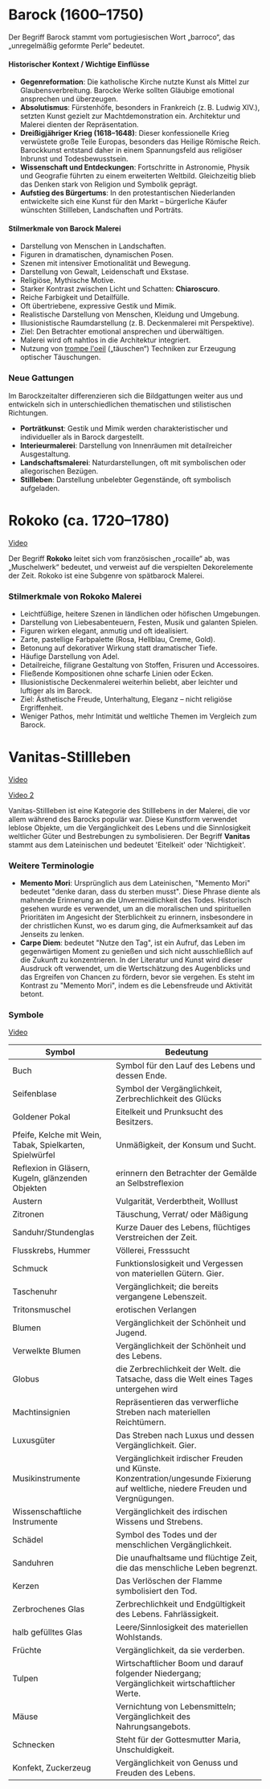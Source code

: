 # Barock (1600–1750)

Der Begriff Barock stammt vom portugiesischen Wort „barroco“, das „unregelmäßig geformte Perle“ bedeutet.

#### Historischer Kontext / Wichtige Einflüsse

- **Gegenreformation**: Die katholische Kirche nutzte Kunst als Mittel zur Glaubensverbreitung. Barocke Werke sollten Gläubige emotional ansprechen und überzeugen.
- **Absolutismus**: Fürstenhöfe, besonders in Frankreich (z. B. Ludwig XIV.), setzten Kunst gezielt zur Machtdemonstration ein. Architektur und Malerei dienten der Repräsentation.
- **Dreißigjähriger Krieg (1618–1648)**: Dieser konfessionelle Krieg verwüstete große Teile Europas, besonders das Heilige Römische Reich. Barockkunst entstand daher in einem Spannungsfeld aus religiöser Inbrunst und Todesbewusstsein.
- **Wissenschaft und Entdeckungen**: Fortschritte in Astronomie, Physik und Geografie führten zu einem erweiterten Weltbild. Gleichzeitig blieb das Denken stark von Religion und Symbolik geprägt.
- **Aufstieg des Bürgertums**: In den protestantischen Niederlanden entwickelte sich eine Kunst für den Markt – bürgerliche Käufer wünschten Stillleben, Landschaften und Porträts.


#### Stilmerkmale von Barock Malerei

- Darstellung von Menschen in Landschaften.
- Figuren in dramatischen, dynamischen Posen.
- Szenen mit intensiver Emotionalität und Bewegung.
- Darstellung von Gewalt, Leidenschaft und Ekstase.
- Religiöse, Mythische Motive.
- Starker Kontrast zwischen Licht und Schatten: **Chiaroscuro**.
- Reiche Farbigkeit und Detailfülle.
- Oft übertriebene, expressive Gestik und Mimik.
- Realistische Darstellung von Menschen, Kleidung und Umgebung.
- Illusionistische Raumdarstellung (z. B. Deckenmalerei mit Perspektive).
- Ziel: Den Betrachter emotional ansprechen und überwältigen.
- Malerei wird oft nahtlos in die Architektur integriert.
- Nutzung von [trompe l'oeil](https://www.youtube.com/watch?v=RhYNgxM7Kic) („täuschen“) Techniken zur Erzeugung optischer Täuschungen.

### Neue Gattungen
Im Barockzeitalter differenzieren sich die Bildgattungen weiter aus und entwickeln sich in unterschiedlichen thematischen und stilistischen Richtungen.

- **Porträtkunst**: Gestik und Mimik werden charakteristischer und individueller als in Barock dargestellt.
- **Interieurmalerei**: Darstellung von Innenräumen mit detailreicher Ausgestaltung.
- **Landschaftsmalerei**: Naturdarstellungen, oft mit symbolischen oder allegorischen Bezügen.
- **Stillleben**: Darstellung unbelebter Gegenstände, oft symbolisch aufgeladen.

# Rokoko (ca. 1720–1780)

[Video](https://www.youtube.com/watch?v=wNS7-sWBYWo)

Der Begriff **Rokoko** leitet sich vom französischen „rocaille“ ab, was „Muschelwerk“ bedeutet, und verweist auf die verspielten Dekorelemente der Zeit. Rokoko ist eine Subgenre von spätbarock Malerei.

### Stilmerkmale von Rokoko Malerei

- Leichtfüßige, heitere Szenen in ländlichen oder höfischen Umgebungen.
- Darstellung von Liebesabenteuern, Festen, Musik und galanten Spielen.
- Figuren wirken elegant, anmutig und oft idealisiert.
- Zarte, pastellige Farbpalette (Rosa, Hellblau, Creme, Gold).
- Betonung auf dekorativer Wirkung statt dramatischer Tiefe.
- Häufige Darstellung von Adel.
- Detailreiche, filigrane Gestaltung von Stoffen, Frisuren und Accessoires.
- Fließende Kompositionen ohne scharfe Linien oder Ecken.
- Illusionistische Deckenmalerei weiterhin beliebt, aber leichter und luftiger als im Barock.
- Ziel: Ästhetische Freude, Unterhaltung, Eleganz – nicht religiöse Ergriffenheit.
- Weniger Pathos, mehr Intimität und weltliche Themen im Vergleich zum Barock.


# Vanitas-Stillleben

[Video](https://www.youtube.com/watch?v=z5jG4BXKIGg)

[Video 2](https://www.youtube.com/watch?v=uRYgnvUl-Is)

Vanitas-Stillleben ist eine Kategorie des Stilllebens in der Malerei, die vor allem während des Barocks populär war. Diese Kunstform verwendet leblose Objekte, um die Vergänglichkeit des Lebens und die Sinnlosigkeit weltlicher Güter und Bestrebungen zu symbolisieren. Der Begriff **Vanitas** stammt aus dem Lateinischen und bedeutet 'Eitelkeit' oder 'Nichtigkeit'. 

### Weitere Terminologie 
- **Memento Mori**: Ursprünglich aus dem Lateinischen, "Memento Mori" bedeutet "denke daran, dass du sterben musst". Diese Phrase diente als mahnende Erinnerung an die Unvermeidlichkeit des Todes. Historisch gesehen wurde es verwendet, um an die moralischen und spirituellen Prioritäten im Angesicht der Sterblichkeit zu erinnern, insbesondere in der christlichen Kunst, wo es darum ging, die Aufmerksamkeit auf das Jenseits zu lenken.
- **Carpe Diem**: bedeutet "Nutze den Tag", ist ein Aufruf, das Leben im gegenwärtigen Moment zu genießen und sich nicht ausschließlich auf die Zukunft zu konzentrieren. In der Literatur und Kunst wird dieser Ausdruck oft verwendet, um die Wertschätzung des Augenblicks und das Ergreifen von Chancen zu fördern, bevor sie vergehen. Es steht im Kontrast zu "Memento Mori", indem es die Lebensfreude und Aktivität betont.


### Symbole

[Video](https://www.youtube.com/watch?v=xUpwenYB5eE)

| Symbol               | Bedeutung                                                                   |
|----------------------|-----------------------------------------------------------------------------|
| Buch                 | Symbol für den Lauf des Lebens und dessen Ende.                             |
| Seifenblase          | Symbol der Vergänglichkeit, Zerbrechlichkeit des Glücks                     |
| Goldener Pokal       | Eitelkeit und Prunksucht des Besitzers.                                     |
| Pfeife, Kelche mit Wein, Tabak, Spielkarten, Spielwürfel       | Unmäßigkeit, der Konsum  und Sucht.                                       |
| Reflexion in Gläsern, Kugeln, glänzenden Objekten | erinnern den Betrachter der Gemälde an Selbstreflexion |
| Austern              | Vulgarität, Verderbtheit, Wolllust |
| Zitronen | Täuschung, Verrat/ oder Mäßigung |
| Sanduhr/Stundenglas  | Kurze Dauer des Lebens, flüchtiges Verstreichen der Zeit.                   |
| Flusskrebs, Hummer   | Völlerei, Fresssucht                                                        |
| Schmuck              | Funktionslosigkeit und Vergessen von materiellen Gütern. Gier.                     |
| Taschenuhr           | Vergänglichkeit; die bereits vergangene Lebenszeit.                         |
| Tritonsmuschel       | erotischen Verlangen                                 |
| Blumen               | Vergänglichkeit der Schönheit und Jugend.                                   |
| Verwelkte Blumen     | Vergänglichkeit der Schönheit und des Lebens.                               |
| Globus               | die Zerbrechlichkeit der Welt. die Tatsache, dass die Welt eines Tages untergehen wird |
| Machtinsignien       | Repräsentieren das verwerfliche Streben nach materiellen Reichtümern.       |
| Luxusgüter           | Das Streben nach Luxus und dessen Vergänglichkeit. Gier.                           |
| Musikinstrumente     | Vergänglichkeit irdischer Freuden und Künste. Konzentration/ungesunde Fixierung auf weltliche, niedere Freuden und Vergnügungen.  |
| Wissenschaftliche Instrumente | Vergänglichkeit des irdischen Wissens und Strebens.                |
| Schädel              | Symbol des Todes und der menschlichen Vergänglichkeit.                      |
| Sanduhren            | Die unaufhaltsame und flüchtige Zeit, die das menschliche Leben begrenzt.   |
| Kerzen               | Das Verlöschen der Flamme symbolisiert den Tod.                             |
| Zerbrochenes Glas    | Zerbrechlichkeit und Endgültigkeit des Lebens. Fahrlässigkeit.              |
| halb gefülltes Glas  | Leere/Sinnlosigkeit des materiellen Wohlstands. |
| Früchte              | Vergänglichkeit, da sie verderben.                                          |
| Tulpen               | Wirtschaftlicher Boom und darauf folgender Niedergang; Vergänglichkeit wirtschaftlicher Werte. |
| Mäuse                | Vernichtung von Lebensmitteln; Vergänglichkeit des Nahrungsangebots.        |
| Schnecken |                                     Steht für der Gottesmutter Maria,  Unschuldigkeit. |
| Konfekt, Zuckerzeug  | Vergänglichkeit von Genuss und Freuden des Lebens.                          |





